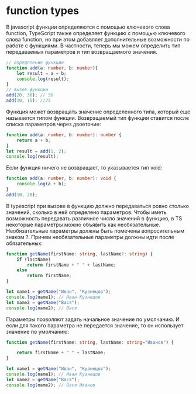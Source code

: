 # function types

В javascript функции определяются с помощью ключевого слова function, TypeScript также определяет функцию с помощью ключевого слова function, но при этом добавляет дополнительные возможности по работе с функциями. В частности, теперь мы можем определить тип передаваемых параметров и тип возвращаемого значения.

```TypeScript
// определение функции
function add(a: number, b: number){
    let result = a + b;
    console.log(result);
}
// вызов функции
add(20, 30); // 50
add(10, 15); //25
```

Функция может возвращать значение определенного типа, который еще называется типом функции. Возвращаемый тип функции ставится после списка параметров через двоеточие:

```TypeScript
function add(a: number, b: number): number {
    return a + b;
}
let result = add(1, 2);
console.log(result);
```

Если функция ничего не возвращает, то указывается тип void:

```TypeScript
function add(a: number, b: number): void {
    console.log(a + b);
}
add(10, 20);
```

В typescript при вызове в функцию должно передаваться ровно столько значений, сколько в ней определено параметров. Чтобы иметь возможность передавать различное число значений в функцию, в TS некоторые параметры можно объявить как необязательные. Необязательные параметры должны быть помечены вопросительным знаком ?. Причем необязательные параметры должны идти после обязательных:

```TypeScript
function getName(firstName: string, lastName?: string) {
    if (lastName)
        return firstName + " " + lastName;
    else
        return firstName;
}

let name1 = getName("Иван", "Кузнецов");
console.log(name1); // Иван Кузнецов
let name2 = getName("Вася");
console.log(name2); // Вася
```

Параметры позволяют задать начальное значение по умолчанию. И если для такого параметра не передается значение, то он использует значение по умолчанию:

```TypeScript
function getName(firstName: string, lastName: string="Иванов") {

    return firstName + " " + lastName;
}

let name1 = getName("Иван", "Кузнецов");
console.log(name1); // Иван Кузнецов
let name2 = getName("Вася");
console.log(name2); // Вася Иванов
```
